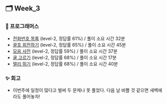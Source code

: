 ## 🗂️ Week_3

### 👾 프로그래머스

- [전화번호 목록](https://school.programmers.co.kr/learn/courses/30/lessons/42577#) (level-2, 정답률 61%) / 풀이 소요 시간 32분
- [괄호 회전하기](https://school.programmers.co.kr/learn/courses/30/lessons/76502) (level-2, 정답률 65%) / 풀이 소요 시간 45분
- [모음 사전](https://school.programmers.co.kr/learn/courses/30/lessons/84512) (level-2, 정답률 59%) / 풀이 소요 시간 37분
- [귤 고르기](https://school.programmers.co.kr/learn/courses/30/lessons/138476) (level-2, 정답률 68%) / 풀이 소요 시간 17분
- [멀리 뛰기](https://school.programmers.co.kr/learn/courses/30/lessons/12914) (level-2, 정답률 68%) / 풀이 소요 시간 40분

### ✨ 회고

- 이번주에 일정이 많다고 벌써 두 문제나 못 풀었다. 다음 날 바쁠 것 같으면 새벽에라도 풀어놓자!
